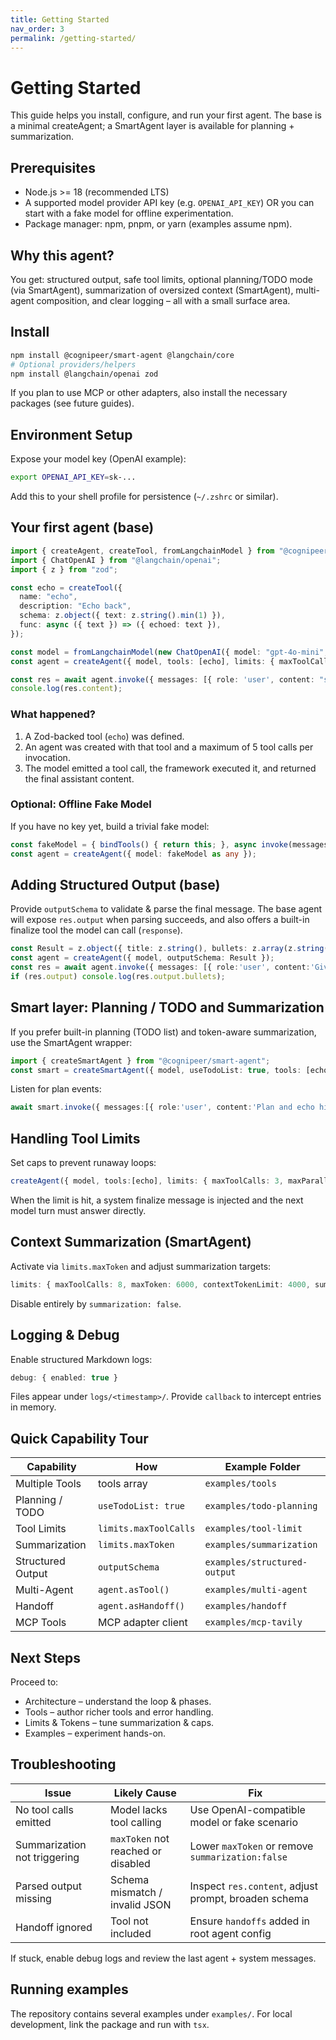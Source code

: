```yaml
---
title: Getting Started
nav_order: 3
permalink: /getting-started/
---
```


# Getting Started

This guide helps you install, configure, and run your first agent. The base is a minimal createAgent; a SmartAgent layer is available for planning + summarization.

## Prerequisites

- Node.js >= 18 (recommended LTS)
- A supported model provider API key (e.g. `OPENAI_API_KEY`) OR you can start with a fake model for offline experimentation.
- Package manager: npm, pnpm, or yarn (examples assume npm).

## Why this agent?

You get: structured output, safe tool limits, optional planning/TODO mode (via SmartAgent), summarization of oversized context (SmartAgent), multi-agent composition, and clear logging – all with a small surface area.

## Install
```sh
npm install @cognipeer/smart-agent @langchain/core
# Optional providers/helpers
npm install @langchain/openai zod
```

If you plan to use MCP or other adapters, also install the necessary packages (see future guides).

## Environment Setup

Expose your model key (OpenAI example):
```sh
export OPENAI_API_KEY=sk-...
```
Add this to your shell profile for persistence (`~/.zshrc` or similar).

## Your first agent (base)
```ts
import { createAgent, createTool, fromLangchainModel } from "@cognipeer/smart-agent";
import { ChatOpenAI } from "@langchain/openai";
import { z } from "zod";

const echo = createTool({
  name: "echo",
  description: "Echo back",
  schema: z.object({ text: z.string().min(1) }),
  func: async ({ text }) => ({ echoed: text }),
});

const model = fromLangchainModel(new ChatOpenAI({ model: "gpt-4o-mini", apiKey: process.env.OPENAI_API_KEY }));
const agent = createAgent({ model, tools: [echo], limits: { maxToolCalls: 5 } });

const res = await agent.invoke({ messages: [{ role: 'user', content: "say hi via echo" }] });
console.log(res.content);
```

### What happened?
1. A Zod-backed tool (`echo`) was defined.
2. An agent was created with that tool and a maximum of 5 tool calls per invocation.
3. The model emitted a tool call, the framework executed it, and returned the final assistant content.

### Optional: Offline Fake Model
If you have no key yet, build a trivial fake model:
```ts
const fakeModel = { bindTools() { return this; }, async invoke(messages:any[]) { return { role:'assistant', content:'hello (fake)' }; } };
const agent = createAgent({ model: fakeModel as any });
```

## Adding Structured Output (base)
Provide `outputSchema` to validate & parse the final message. The base agent will expose `res.output` when parsing succeeds, and also offers a built-in finalize tool the model can call (`response`).
```ts
const Result = z.object({ title: z.string(), bullets: z.array(z.string()).min(1) });
const agent = createAgent({ model, outputSchema: Result });
const res = await agent.invoke({ messages: [{ role:'user', content:'Give 3 bullets about agents' }] });
if (res.output) console.log(res.output.bullets);
```

## Smart layer: Planning / TODO and Summarization
If you prefer built-in planning (TODO list) and token-aware summarization, use the SmartAgent wrapper:
```ts
import { createSmartAgent } from "@cognipeer/smart-agent";
const smart = createSmartAgent({ model, useTodoList: true, tools: [echo] });
```
Listen for plan events:
```ts
await smart.invoke({ messages:[{ role:'user', content:'Plan and echo hi' }] }, { onEvent: e => { if(e.type==='plan') console.log('Plan size', e.todoList?.length); } });
```

## Handling Tool Limits
Set caps to prevent runaway loops:
```ts
createAgent({ model, tools:[echo], limits: { maxToolCalls: 3, maxParallelTools: 2 } });
```
When the limit is hit, a system finalize message is injected and the next model turn must answer directly.

## Context Summarization (SmartAgent)
Activate via `limits.maxToken` and adjust summarization targets:
```ts
limits: { maxToolCalls: 8, maxToken: 6000, contextTokenLimit: 4000, summaryTokenLimit: 600 }
```
Disable entirely by `summarization: false`.

## Logging & Debug
Enable structured Markdown logs:
```ts
debug: { enabled: true }
```
Files appear under `logs/<timestamp>/`. Provide `callback` to intercept entries in memory.

## Quick Capability Tour

| Capability | How | Example Folder |
|------------|-----|----------------|
| Multiple Tools | tools array | `examples/tools` |
| Planning / TODO | `useTodoList: true` | `examples/todo-planning` |
| Tool Limits | `limits.maxToolCalls` | `examples/tool-limit` |
| Summarization | `limits.maxToken` | `examples/summarization` |
| Structured Output | `outputSchema` | `examples/structured-output` |
| Multi-Agent | `agent.asTool()` | `examples/multi-agent` |
| Handoff | `agent.asHandoff()` | `examples/handoff` |
| MCP Tools | MCP adapter client | `examples/mcp-tavily` |

## Next Steps

Proceed to:
- Architecture – understand the loop & phases.
- Tools – author richer tools and error handling.
- Limits & Tokens – tune summarization & caps.
- Examples – experiment hands-on.

## Troubleshooting

| Issue | Likely Cause | Fix |
|-------|--------------|-----|
| No tool calls emitted | Model lacks tool calling | Use OpenAI-compatible model or fake scenario |
| Summarization not triggering | `maxToken` not reached or disabled | Lower `maxToken` or remove `summarization:false` |
| Parsed output missing | Schema mismatch / invalid JSON | Inspect `res.content`, adjust prompt, broaden schema |
| Handoff ignored | Tool not included | Ensure `handoffs` added in root agent config |

If stuck, enable debug logs and review the last agent + system messages.

## Running examples
The repository contains several examples under `examples/`. For local development, link the package and run with `tsx`.
